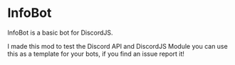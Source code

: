 # InfoBot
InfoBot is a basic bot for DiscordJS.

I made this mod to test the Discord API and DiscordJS Module
you can use this as a template for your bots, if you find an issue report it!
